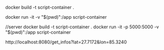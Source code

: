  docker build -t script-container .

 docker run -it -v "$(pwd)":/app script-container


 //server 
 docker build -t script-container .
docker run -it -p 5000:5000 -v "$(pwd)":/app script-container

http://localhost:8080/get_infos?lat=27.7172&lon=85.3240